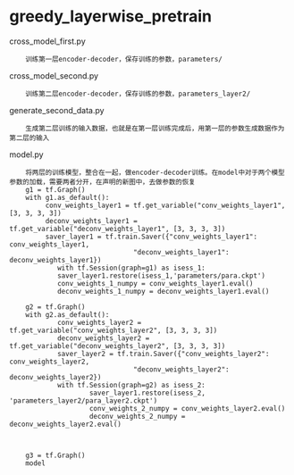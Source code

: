 # greedy_layerwise_pretrain
cross_model_first.py

        训练第一层encoder-decoder，保存训练的参数，parameters/
cross_model_second.py

        训练第二层encoder-decoder，保存训练的参数，parameters_layer2/
generate_second_data.py

        生成第二层训练的输入数据，也就是在第一层训练完成后，用第一层的参数生成数据作为第二层的输入
model.py

        将两层的训练模型，整合在一起，做encoder-decoder训练。在model中对于两个模型参数的加载，需要两者分开，在声明的新图中，去做参数的恢复
        g1 = tf.Graph()
        with g1.as_default():
             conv_weights_layer1 = tf.get_variable("conv_weights_layer1", [3, 3, 3, 3])
             deconv_weights_layer1 = tf.get_variable("deconv_weights_layer1", [3, 3, 3, 3])
             saver_layer1 = tf.train.Saver({"conv_weights_layer1": conv_weights_layer1,
                                   "deconv_weights_layer1": deconv_weights_layer1})
                with tf.Session(graph=g1) as isess_1:
                saver_layer1.restore(isess_1,'parameters/para.ckpt')
                conv_weights_1_numpy = conv_weights_layer1.eval()
                deconv_weights_1_numpy = deconv_weights_layer1.eval()
        
        g2 = tf.Graph()
        with g2.as_default():
                conv_weights_layer2 = tf.get_variable("conv_weights_layer2", [3, 3, 3, 3])
                deconv_weights_layer2 = tf.get_variable("deconv_weights_layer2", [3, 3, 3, 3])
                saver_layer2 = tf.train.Saver({"conv_weights_layer2": conv_weights_layer2,
                                   "deconv_weights_layer2": deconv_weights_layer2})
                with tf.Session(graph=g2) as isess_2:
                        saver_layer1.restore(isess_2, 'parameters_layer2/para_layer2.ckpt')
                        conv_weights_2_numpy = conv_weights_layer2.eval()
                        deconv_weights_2_numpy = deconv_weights_layer2.eval()



        g3 = tf.Graph()
        model
